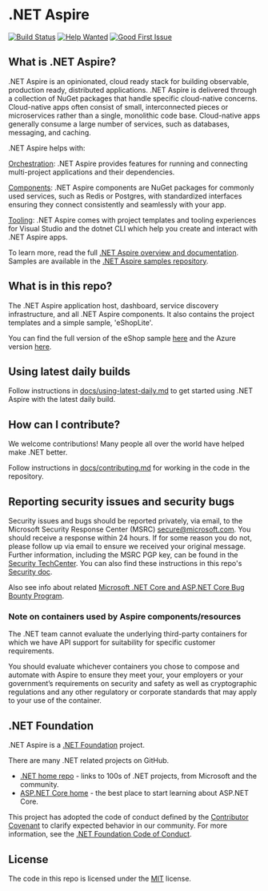 # .NET Aspire

[![Build Status](https://dev.azure.com/dnceng-public/public/_apis/build/status%2Fdotnet%2Faspire%2Fdotnet.aspire?branchName=main)](https://dev.azure.com/dnceng-public/public/_build/latest?definitionId=274&branchName=main)
[![Help Wanted](https://img.shields.io/github/issues/dotnet/aspire/help%20wanted?style=flat&color=%24EC820&label=help%20wanted)](https://github.com/dotnet/aspire/labels/help%20wanted)
[![Good First Issue](https://img.shields.io/github/issues/dotnet/aspire/good%20first%20issue?style=flat&color=%24EC820&label=good%20first%20issue)](https://github.com/dotnet/aspire/labels/good%20first%20issue)

## What is .NET Aspire?

.NET Aspire is an opinionated, cloud ready stack for building observable, production ready, distributed applications. .NET Aspire is delivered through a collection of NuGet packages that handle specific cloud-native concerns. Cloud-native apps often consist of small, interconnected pieces or microservices rather than a single, monolithic code base. Cloud-native apps generally consume a large number of services, such as databases, messaging, and caching.

.NET Aspire helps with:

[Orchestration](https://learn.microsoft.com/dotnet/aspire/get-started/aspire-overview?#orchestration): .NET Aspire provides features for running and connecting multi-project applications and their dependencies.

[Components](https://learn.microsoft.com/dotnet/aspire/get-started/aspire-overview?#net-aspire-components): .NET Aspire components are NuGet packages for commonly used services, such as Redis or Postgres, with standardized interfaces ensuring they connect consistently and seamlessly with your app.

[Tooling](https://learn.microsoft.com/dotnet/aspire/get-started/aspire-overview?#project-templates-and-tooling): .NET Aspire comes with project templates and tooling experiences for Visual Studio and the dotnet CLI which help you create and interact with .NET Aspire apps.

To learn more, read the full [.NET Aspire overview and documentation](https://learn.microsoft.com/dotnet/aspire/). Samples are available in the [.NET Aspire samples repository](https://github.com/dotnet/aspire-samples).

## What is in this repo?

The .NET Aspire application host, dashboard, service discovery infrastructure, and all .NET Aspire components. It also contains the project templates and a simple sample, 'eShopLite'.

You can find the full version of the eShop sample [here](https://github.com/dotnet/eshop) and the Azure version [here](https://github.com/Azure-Samples/eShopOnAzure).

## Using latest daily builds

Follow instructions in [docs/using-latest-daily.md](docs/using-latest-daily.md) to get started using .NET Aspire with the latest daily build.

## How can I contribute?

We welcome contributions! Many people all over the world have helped make .NET better.

Follow instructions in [docs/contributing.md](docs/contributing.md) for working in the code in the repository.

## Reporting security issues and security bugs

Security issues and bugs should be reported privately, via email, to the Microsoft Security Response Center (MSRC) <secure@microsoft.com>. You should receive a response within 24 hours. If for some reason you do not, please follow up via email to ensure we received your original message. Further information, including the MSRC PGP key, can be found in the [Security TechCenter](https://www.microsoft.com/msrc/faqs-report-an-issue). You can also find these instructions in this repo's [Security doc](SECURITY.md).

Also see info about related [Microsoft .NET Core and ASP.NET Core Bug Bounty Program](https://www.microsoft.com/msrc/bounty-dot-net-core).

### Note on containers used by Aspire components/resources

The .NET team cannot evaluate the underlying third-party containers for which we have API support for suitability for specific customer requirements.

You should evaluate whichever containers you chose to compose and automate with Aspire to ensure they meet your, your employers or your government’s requirements on security and safety as well as cryptographic regulations and any other regulatory or corporate standards that may apply to your use of the container.

## .NET Foundation

.NET Aspire is a [.NET Foundation](https://www.dotnetfoundation.org/projects) project.

There are many .NET related projects on GitHub.

* [.NET home repo](https://github.com/Microsoft/dotnet) - links to 100s of .NET projects, from Microsoft and the community.
* [ASP.NET Core home](https://docs.microsoft.com/aspnet/core) - the best place to start learning about ASP.NET Core.

This project has adopted the code of conduct defined by the [Contributor Covenant](https://contributor-covenant.org) to clarify expected behavior in our community. For more information, see the [.NET Foundation Code of Conduct](https://www.dotnetfoundation.org/code-of-conduct).

## License

The code in this repo is licensed under the [MIT](LICENSE.TXT) license.
